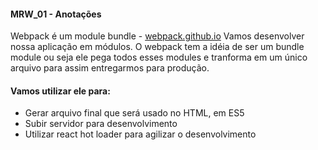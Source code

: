#### MRW_01 - Anotações

Webpack é um module bundle - [webpack.github.io](webpack.github.io)
Vamos desenvolver nossa aplicação em módulos. O webpack tem a idéia
de ser um bundle module ou seja ele pega todos esses modules e tranforma 
em um único arquivo para assim entregarmos para produção.

#### Vamos utilizar ele para:
 * Gerar arquivo final que será usado no HTML, em ES5
 * Subir servidor para desenvolvimento
 * Utilizar react hot loader para agilizar o desenvolvimento